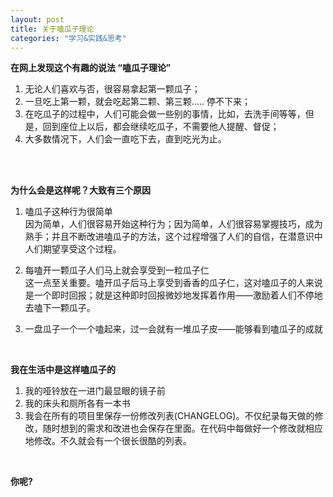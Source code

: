 ```yaml
---
layout: post
title: 关于嗑瓜子理论
categories: "学习&实践&思考"
---
```


**在网上发现这个有趣的说法 “嗑瓜子理论”**

1. 无论人们喜欢与否，很容易拿起第一颗瓜子；
2. 一旦吃上第一颗，就会吃起第二颗、第三颗….. 停不下来；
3. 在吃瓜子的过程中，人们可能会做一些别的事情，比如，去洗手间等等，但是，回到座位上以后，都会继续吃瓜子，不需要他人提醒、督促；
4. 大多数情况下，人们会一直吃下去，直到吃光为止。
<br>
<br>

**为什么会是这样呢？大致有三个原因**

1. 嗑瓜子这种行为很简单<br>
因为简单，人们很容易开始这种行为；因为简单，人们很容易掌握技巧，成为熟手；并且不断改进嗑瓜子的方法，这个过程增强了人们的自信，在潜意识中人们期望享受这个过程。

2. 每嗑开一颗瓜子人们马上就会享受到一粒瓜子仁<br>
这一点至关重要。嗑开瓜子后马上享受到香香的瓜子仁，这对嗑瓜子的人来说是一个即时回报；就是这种即时回报微妙地发挥着作用——激励着人们不停地去嗑下一颗瓜子。

3. 一盘瓜子一个一个嗑起来，过一会就有一堆瓜子皮——能够看到嗑瓜子的成就

<br>

**我在生活中是这样嗑瓜子的**

1. 我的哑铃放在一进门最显眼的镜子前<br>
2. 我的床头和厕所各有一本书 <br>
3. 我会在所有的项目里保存一份修改列表(CHANGELOG)。不仅纪录每天做的修改，随时想到的需求和改进也会保存在里面。在代码中每做好一个修改就相应地修改。不久就会有一个很长很酷的列表。 <br>

<br>

**你呢?**